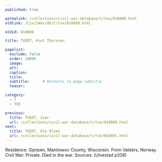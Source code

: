 ```yaml
---
published: true

permalink: /collections/civil-war-database/t/tve/010890.html
oldlink: /CivilWar/db/t/tve/010890.html

oldid: 010890

title: TVEDT, Knut Thoresen

pagelist:
  exclude: false
  order: 10890
  image: 
  alt:
  caption:
  title:
  subtitle:      # Defaults to page subtitle
  teaser:

category: 
  - T 
  - TVE

previous:
  title: TVEDT, Iver
  url: /collections/civil-war-database/t/tve/010889.html  
next:
  title: TVEDT, Ole Olsen
  url: /collections/civil-war-database/t/tve/010891.html   
---
```

Residence: Gjerpen, Manitowoc County, Wisconsin. From Valders, Norway. Civil War: Private. Died in the war. Sources: (Ulvestad p338)
